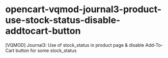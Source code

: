 # opencart-vqmod-journal3-product-use-stock-status-disable-addtocart-button
[VQMOD] Journal3: Use of stock_status in product page &amp; disable Add-To-Cart button for some stock_status
